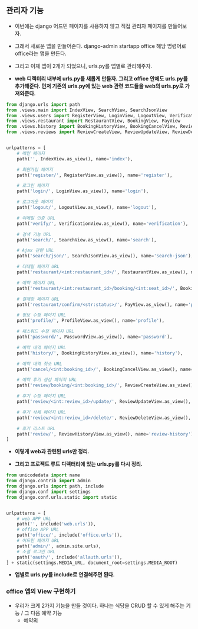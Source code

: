 ## 관리자 기능
- 이번에는 django 어드민 페이지를 사용하지 않고 직접 관리자 페이지를 만들어보자.
- 그래서 새로운 앱을 만들어준다. django-admin startapp office 해당 명령어로 office라는 앱을 만든다.
- 그리고 이제 앱이 2개가 되었으니, urls.py를 앱별로 관리해주자.

- **web 디렉터리 내부에 urls.py를 새롭게 만들자. 그리고 office 안에도 urls.py를 추가해준다. 먼저 기존의 urls.py에 있는 web 관련 코드들을 web의 urls.py로 가져와준다.**

```python
from django.urls import path
from .views.main import IndexView, SearchView, SearchJsonView
from .views.users import RegisterView, LoginView, LogoutView, VerificationView, ProfileView, PasswordView
from .views.restaurant import RestaurantView, BookingView, PayView
from .views.history import BookingHistoryView, BookingCancelView, ReviewHistoryView
from .views.reviews import ReviewCreateView, ReviewUpdateView, ReviewDeleteView


urlpatterns = [
    # 메인 페이지
    path('', IndexView.as_view(), name='index'),

    # 회원가입 페이지
    path('register/', RegisterView.as_view(), name='register'),

    # 로그인 페이지
    path('login/', LoginView.as_view(), name='login'),  

    # 로그아웃 페이지
    path('logout/', LogoutView.as_view(), name='logout'),

    # 이메일 인증 URL
    path('verify/', VerificationView.as_view(), name='verification'),

    # 검색 기능 URL
    path('search/', SearchView.as_view(), name='search'),

    # Ajax 관련 URL
    path('search/json/', SearchJsonView.as_view(), name='search-json'),

    # 디테일 페이지 URL
    path('restaurant/<int:restaurant_id>/', RestaurantView.as_view(), name='restaurant-view'),

    # 예약 페이지 URL
    path('restaurant/<int:restaurant_id>/booking/<int:seat_id>/', BookingView.as_view(), name='booking'),

    # 결제창 페이지 URL
    path('restaurant/confirm/<str:status>/', PayView.as_view(), name='payment'),

    # 정보 수정 페이지 URL
    path('profile/', ProfileView.as_view(), name='profile'),

    # 패스워드 수정 페이지 URL
    path('password/', PasswordView.as_view(), name='password'),

    # 예약 내역 페이지 URL
    path('history/', BookingHistoryView.as_view(), name='history'),

    # 예약 내역 취소 URL
    path('cancel/<int:booking_id>/', BookingCancelView.as_view(), name='cancel'),

    # 예약 후기 생성 페이지 URL
    path('review/booking/<int:booking_id>/', ReviewCreateView.as_view(), name='review-create'),

    # 후기 수정 페이지 URL
    path('review/<int:review_id>/update/', ReviewUpdateView.as_view(), name='review-update'),

    # 후기 삭제 페이지 URL
    path('review/<int:review_id>/delete/', ReviewDeleteView.as_view(), name='review-delete'),

    # 후기 리스트 URL
    path('review/', ReviewHistoryView.as_view(), name='review-history'),
]
```

- **이렇게 web과 관련된 urls만 정리.**


- **그리고 프로젝트 루트 디렉터리에 있는 urls.py를 다시 정리.**

```python
from unicodedata import name
from django.contrib import admin
from django.urls import path, include
from django.conf import settings
from django.conf.urls.static import static


urlpatterns = [
    # web APP URL
    path('', include('web.urls')),
    # office APP URL
    path('office/', include('office.urls')),
    # 어드민 페이지 URL
    path('admin/', admin.site.urls),
    # 소셜 로그인 URL
    path('oauth/', include('allauth.urls')),
] + static(settings.MEDIA_URL, document_root=settings.MEDIA_ROOT)

```

- **앱별로 urls.py를 include로 연결해주면 된다.**


### office 앱의 View 구현하기
- 우리가 크게 2가지 기능을 만들 것이다. 하나는 식당을 CRUD 할 수 있게 해주는 기능 / 그 다음 예약 기능
  - 예약의 
